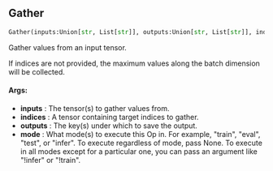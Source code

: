## Gather
```python
Gather(inputs:Union[str, List[str]], outputs:Union[str, List[str]], indices:Union[NoneType, str, List[str]]=None, mode:Union[NoneType, str, Iterable[str]]='eval')
```
Gather values from an input tensor.

If indices are not provided, the maximum values along the batch dimension will be collected.



#### Args:

* **inputs** :  The tensor(s) to gather values from.
* **indices** :  A tensor containing target indices to gather.
* **outputs** :  The key(s) under which to save the output.
* **mode** :  What mode(s) to execute this Op in. For example, "train", "eval", "test", or "infer". To execute            regardless of mode, pass None. To execute in all modes except for a particular one, you can pass an argument            like "!infer" or "!train".    